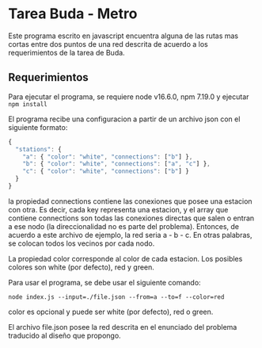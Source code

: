 # Tarea Buda - Metro

Este programa escrito en javascript encuentra alguna de las rutas mas cortas entre dos puntos de una red descrita de acuerdo a los requerimientos de la tarea de Buda.

## Requerimientos

Para ejecutar el programa, se requiere node v16.6.0, npm 7.19.0 y ejecutar ``npm install``

El programa recibe una configuracion a partir de un archivo json con el siguiente formato:
````js
{
  "stations": {
    "a": { "color": "white", "connections": ["b"] },
    "b": { "color": "white", "connections": ["a", "c"] },
    "c": { "color": "white", "connections": ["b"] }
  }
}

````
la propiedad connections contiene las conexiones que posee una estacion con otra. Es decir, cada key representa una estacion, y el array que contiene connections son todas las conexiones directas que salen o entran a ese nodo (la direccionalidad no es parte del problema).
Entonces, de acuerdo a este archivo de ejemplo, la red seria a - b - c. En otras palabras, se colocan todos los vecinos por cada nodo.

La propiedad color corresponde al color de cada estacion. Los posibles colores son white (por defecto), red y green.

Para usar el programa, se debe usar el siguiente comando: 
```
node index.js --input=./file.json --from=a --to=f --color=red
```
color es opcional y puede ser white (por defecto), red o green.

El archivo file.json posee la red descrita en el enunciado del problema traducido al diseño que propongo.